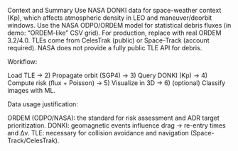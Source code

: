 Context and Summary
Use NASA DONKI data for space-weather context (Kp), which affects atmospheric density in LEO and maneuver/deorbit windows.
Use the NASA ODPO/ORDEM model for statistical debris fluxes (in demo: “ORDEM-like” CSV grid). For production, replace with real ORDEM 3.2/4.0.
TLEs come from CelesTrak (public) or Space-Track (account required). NASA does not provide a fully public TLE API for debris.

Workflow:

Load TLE → 2) Propagate orbit (SGP4) → 3) Query DONKI (Kp) → 4) Compute risk (flux + Poisson) → 5) Visualize in 3D → 6) (optional) Classify images with ML.

Data usage justification:

ORDEM (ODPO/NASA): the standard for risk assessment and ADR target prioritization.
DONKI: geomagnetic events influence drag → re-entry times and Δv.
TLE: necessary for collision avoidance and navigation (Space-Track/CelesTrak).